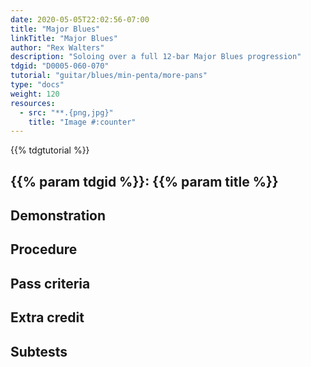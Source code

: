 ```yaml
---
date: 2020-05-05T22:02:56-07:00
title: "Major Blues"
linkTitle: "Major Blues"
author: "Rex Walters"
description: "Soloing over a full 12-bar Major Blues progression"
tdgid: "D0005-060-070"
tutorial: "guitar/blues/min-penta/more-pans"
type: "docs"
weight: 120
resources:
  - src: "**.{png,jpg}"
    title: "Image #:counter"
---
```


{{% tdgtutorial %}}

## {{% param tdgid %}}: {{% param title %}}

## Demonstration

## Procedure

## Pass criteria

## Extra credit

## Subtests
